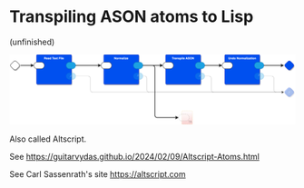 # Transpiling ASON atoms to Lisp

(unfinished)

![](doc/ason-main.drawio.svg)

Also called Altscript. 

See https://guitarvydas.github.io/2024/02/09/Altscript-Atoms.html

See Carl Sassenrath's site https://altscript.com
